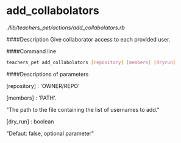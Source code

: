# add_collabolators

*./lib/teachers_pet/actions/add_collabolators.rb*

####Description
Give collaborator access to each provided user.

####Command line
```bash
teachers_pet add_collabolators [repository] [members] [dryrun]
```
####Descriptions of parameters

[repository] : 'OWNER/REPO'

[members] : 'PATH'.

"The path to the file containing the list of usernames to add."

[dry_run] : boolean

"Defaut: false, optional parameter"